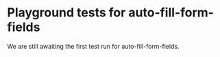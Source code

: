 # Playground tests for auto-fill-form-fields
We are still awaiting the first test run for auto-fill-form-fields.
